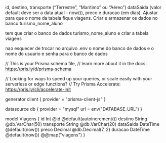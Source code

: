 id, destino, transporte (“Terrestre”, “Marítimo” ou “Aéreo”) dataSaida (valor
default deve ser a data atual - now()), preco e duracao (em dias).
Ajustar para que o nome da tabela fique viagens.
Criar e armazenar os dados no banco turismo_nome_aluno


tem que criar o banco de dados turismo_nome_aluno e criar a tabela viagens 

nao esquecer de trocar no arquivo .env o nome do banco de dados e o nome do usuario e senha para o banco de dados

// This is your Prisma schema file,
// learn more about it in the docs: https://pris.ly/d/prisma-schema

// Looking for ways to speed up your queries, or scale easily with your serverless or edge functions?
// Try Prisma Accelerate: https://pris.ly/cli/accelerate-init

generator client {
  provider = "prisma-client-js"
}

datasource db {
  provider = "mysql"
  url      = env("DATABASE_URL")
}


model Viagens {
  id        Int      @id @default(autoincrement())
  destino    String   @db.VarChar(50)
  transporte    String   @db.VarChar(20)
  dataSaida  DateTime @default(now())
  preco     Decimal  @db.Decimal(7, 2)
  duracao   DateTime @default(now())
  @@map("viagens")
}